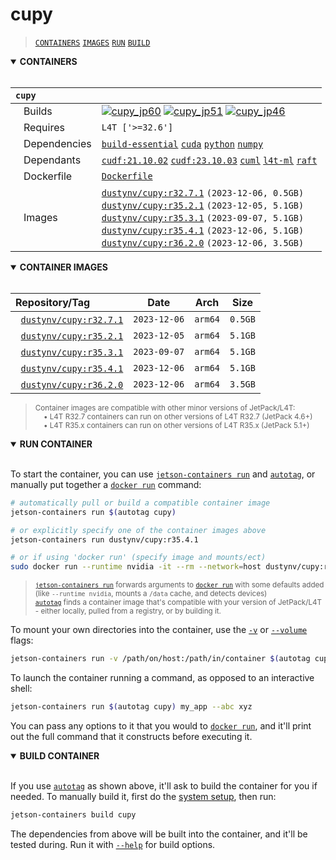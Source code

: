 # cupy

> [`CONTAINERS`](#user-content-containers) [`IMAGES`](#user-content-images) [`RUN`](#user-content-run) [`BUILD`](#user-content-build)

<details open>
<summary><b><a id="containers">CONTAINERS</a></b></summary>
<br>

| **`cupy`** | |
| :-- | :-- |
| &nbsp;&nbsp;&nbsp;Builds | [![`cupy_jp60`](https://img.shields.io/github/actions/workflow/status/dusty-nv/jetson-containers/cupy_jp60.yml?label=cupy:jp60)](https://github.com/dusty-nv/jetson-containers/actions/workflows/cupy_jp60.yml) [![`cupy_jp51`](https://img.shields.io/github/actions/workflow/status/dusty-nv/jetson-containers/cupy_jp51.yml?label=cupy:jp51)](https://github.com/dusty-nv/jetson-containers/actions/workflows/cupy_jp51.yml) [![`cupy_jp46`](https://img.shields.io/github/actions/workflow/status/dusty-nv/jetson-containers/cupy_jp46.yml?label=cupy:jp46)](https://github.com/dusty-nv/jetson-containers/actions/workflows/cupy_jp46.yml) |
| &nbsp;&nbsp;&nbsp;Requires | `L4T ['>=32.6']` |
| &nbsp;&nbsp;&nbsp;Dependencies | [`build-essential`](/packages/build/build-essential) [`cuda`](/packages/cuda/cuda) [`python`](/packages/build/python) [`numpy`](/packages/numpy) |
| &nbsp;&nbsp;&nbsp;Dependants | [`cudf:21.10.02`](/packages/rapids/cudf) [`cudf:23.10.03`](/packages/rapids/cudf) [`cuml`](/packages/rapids/cuml) [`l4t-ml`](/packages/l4t/l4t-ml) [`raft`](/packages/rapids/raft) |
| &nbsp;&nbsp;&nbsp;Dockerfile | [`Dockerfile`](Dockerfile) |
| &nbsp;&nbsp;&nbsp;Images | [`dustynv/cupy:r32.7.1`](https://hub.docker.com/r/dustynv/cupy/tags) `(2023-12-06, 0.5GB)`<br>[`dustynv/cupy:r35.2.1`](https://hub.docker.com/r/dustynv/cupy/tags) `(2023-12-05, 5.1GB)`<br>[`dustynv/cupy:r35.3.1`](https://hub.docker.com/r/dustynv/cupy/tags) `(2023-09-07, 5.1GB)`<br>[`dustynv/cupy:r35.4.1`](https://hub.docker.com/r/dustynv/cupy/tags) `(2023-12-06, 5.1GB)`<br>[`dustynv/cupy:r36.2.0`](https://hub.docker.com/r/dustynv/cupy/tags) `(2023-12-06, 3.5GB)` |

</details>

<details open>
<summary><b><a id="images">CONTAINER IMAGES</a></b></summary>
<br>

| Repository/Tag | Date | Arch | Size |
| :-- | :--: | :--: | :--: |
| &nbsp;&nbsp;[`dustynv/cupy:r32.7.1`](https://hub.docker.com/r/dustynv/cupy/tags) | `2023-12-06` | `arm64` | `0.5GB` |
| &nbsp;&nbsp;[`dustynv/cupy:r35.2.1`](https://hub.docker.com/r/dustynv/cupy/tags) | `2023-12-05` | `arm64` | `5.1GB` |
| &nbsp;&nbsp;[`dustynv/cupy:r35.3.1`](https://hub.docker.com/r/dustynv/cupy/tags) | `2023-09-07` | `arm64` | `5.1GB` |
| &nbsp;&nbsp;[`dustynv/cupy:r35.4.1`](https://hub.docker.com/r/dustynv/cupy/tags) | `2023-12-06` | `arm64` | `5.1GB` |
| &nbsp;&nbsp;[`dustynv/cupy:r36.2.0`](https://hub.docker.com/r/dustynv/cupy/tags) | `2023-12-06` | `arm64` | `3.5GB` |

> <sub>Container images are compatible with other minor versions of JetPack/L4T:</sub><br>
> <sub>&nbsp;&nbsp;&nbsp;&nbsp;• L4T R32.7 containers can run on other versions of L4T R32.7 (JetPack 4.6+)</sub><br>
> <sub>&nbsp;&nbsp;&nbsp;&nbsp;• L4T R35.x containers can run on other versions of L4T R35.x (JetPack 5.1+)</sub><br>
</details>

<details open>
<summary><b><a id="run">RUN CONTAINER</a></b></summary>
<br>

To start the container, you can use [`jetson-containers run`](/docs/run.md) and [`autotag`](/docs/run.md#autotag), or manually put together a [`docker run`](https://docs.docker.com/engine/reference/commandline/run/) command:
```bash
# automatically pull or build a compatible container image
jetson-containers run $(autotag cupy)

# or explicitly specify one of the container images above
jetson-containers run dustynv/cupy:r35.4.1

# or if using 'docker run' (specify image and mounts/ect)
sudo docker run --runtime nvidia -it --rm --network=host dustynv/cupy:r35.4.1
```
> <sup>[`jetson-containers run`](/docs/run.md) forwards arguments to [`docker run`](https://docs.docker.com/engine/reference/commandline/run/) with some defaults added (like `--runtime nvidia`, mounts a `/data` cache, and detects devices)</sup><br>
> <sup>[`autotag`](/docs/run.md#autotag) finds a container image that's compatible with your version of JetPack/L4T - either locally, pulled from a registry, or by building it.</sup>

To mount your own directories into the container, use the [`-v`](https://docs.docker.com/engine/reference/commandline/run/#volume) or [`--volume`](https://docs.docker.com/engine/reference/commandline/run/#volume) flags:
```bash
jetson-containers run -v /path/on/host:/path/in/container $(autotag cupy)
```
To launch the container running a command, as opposed to an interactive shell:
```bash
jetson-containers run $(autotag cupy) my_app --abc xyz
```
You can pass any options to it that you would to [`docker run`](https://docs.docker.com/engine/reference/commandline/run/), and it'll print out the full command that it constructs before executing it.
</details>
<details open>
<summary><b><a id="build">BUILD CONTAINER</b></summary>
<br>

If you use [`autotag`](/docs/run.md#autotag) as shown above, it'll ask to build the container for you if needed.  To manually build it, first do the [system setup](/docs/setup.md), then run:
```bash
jetson-containers build cupy
```
The dependencies from above will be built into the container, and it'll be tested during.  Run it with [`--help`](/jetson_containers/build.py) for build options.
</details>
